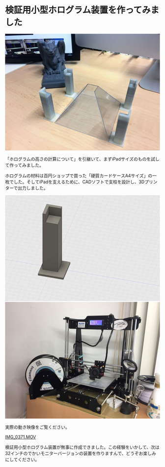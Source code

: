 # 検証用小型ホログラム装置を作ってみました

![](IMG_0372.jpg)

「ホログラムの高さの計算について」を引継いて、まずiPadサイズのものを試して作ってみました。

ホログラムの材料は百円ショップで買った「硬質カードケースA4サイズ」の一枚でした。そしてiPadを支えるために、CADソフトで支柱を設計し、3Dプリンターで出力しました。

![](Screenshot_1.jpg)
![](IMG_0361.jpg)

実際の動き映像をご覧ください。

[IMG_0371.MOV](IMG_0371.MOV)

検証用小型ホログラム装置が無事に作成できました。この経験をいかして、次は32インチのでかいモニターバージョンの装置を作りますんで、どうぞお楽しみにしてください。